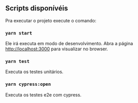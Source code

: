 ## Scripts disponívéis

Pra executar o projeto execute o comando:

### `yarn start`

Ele irá executa em modo de desenvolvimento.
Abra a página [http://localhost:3000](http://localhost:3000) para visualizar no browser.

### `yarn test`

Executa os testes unitários.

### `yarn cypress:open`

Executa os testes e2e com cypress.
